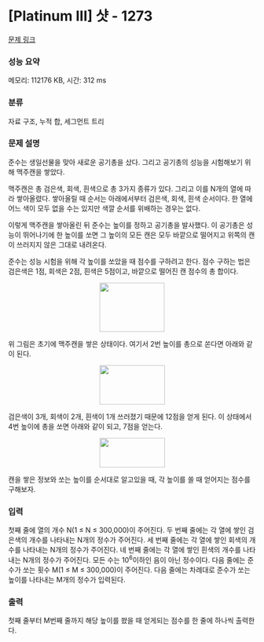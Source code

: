 # [Platinum III] 샷 - 1273 

[문제 링크](https://www.acmicpc.net/problem/1273) 

### 성능 요약

메모리: 112176 KB, 시간: 312 ms

### 분류

자료 구조, 누적 합, 세그먼트 트리

### 문제 설명

<p>준수는 생일선물을 맞아 새로운 공기총을 샀다. 그리고 공기총의 성능을 시험해보기 위해 맥주캔을 쌓았다.</p>

<p>맥주캔은 총 검은색, 회색, 흰색으로 총 3가지 종류가 있다. 그리고 이를 N개의 열에 따라 쌓아올렸다. 쌓아올릴 때 순서는 아래에서부터 검은색, 회색, 흰색 순서이다. 한 열에 어느 색이 모두 없을 수는 있지만 색깔 순서를 위배하는 경우는 없다.</p>

<p>이렇게 맥주캔을 쌓아올린 뒤 준수는 높이를 정하고 공기총을 발사했다. 이 공기총은 성능이 뛰어나기에 한 높이를 쏘면 그 높이의 모든 캔은 모두 바깥으로 떨어지고 위쪽의 캔이 쓰러지지 않은 그대로 내려온다.</p>

<p>준수는 성능 시험을 위해 각 높이를 쏘았을 때 점수를 구하려고 한다. 점수 구하는 법은 검은색은 1점, 회색은 2점, 흰색은 5점이고, 바깥으로 떨어진 캔 점수의 총 합이다.</p>

<p style="text-align: center;"><img alt="" src="https://upload.acmicpc.net/f408f395-e2fe-4c22-be73-0e4636c8a31b/-/preview/" style="width: 132px; height: 100px;"></p>

<p>위 그림은 초기에 맥주캔을 쌓은 상태이다. 여기서 2번 높이를 총으로 쏜다면 아래와 같이 된다.</p>

<p style="text-align: center;"><img alt="" src="https://upload.acmicpc.net/3b3c6928-a273-434a-9e91-b828c5415087/-/preview/" style="width: 133px; height: 80px;"></p>

<p>검은색이 3개, 회색이 2개, 흰색이 1개 쓰러졌기 때문에 12점을 얻게 된다. 이 상태에서 4번 높이에 총을 쏘면 아래와 같이 되고, 7점을 얻는다.</p>

<p style="text-align: center;"><img alt="" src="https://upload.acmicpc.net/521c64b8-99d0-4f02-bd6c-3ef6e1b172a0/-/preview/" style="width: 133px; height: 60px;"></p>

<p>캔을 쌓은 정보와 쏘는 높이를 순서대로 알고있을 때, 각 높이를 쏠 때 얻어지는 점수를 구해보자.</p>

### 입력 

 <p>첫째 줄에 열의 개수 N(1 ≤ N ≤ 300,000)이 주어진다. 두 번째 줄에는 각 열에 쌓인 검은색의 개수를 나타내는 N개의 정수가 주어진다. 세 번째 줄에는 각 열에 쌓인 회색의 개수를 나타내는 N개의 정수가 주어진다. 네 번째 줄에는 각 열에 쌓인 흰색의 개수를 나타내는 N개의 정수가 주어진다. 모든 수는 10<sup>6</sup>이하인 음이 아닌 정수이다. 다음 줄에는 준수가 쏘는 횟수 M(1 ≤ M ≤ 300,000)이 주어진다. 다음 줄에는 차례대로 준수가 쏘는 높이를 나타내는 M개의 정수가 입력된다.</p>

### 출력 

 <p>첫째 줄부터 M번째 줄까지 해당 높이를 쐈을 때 얻게되는 점수를 한 줄에 하나씩 출력한다.</p>

